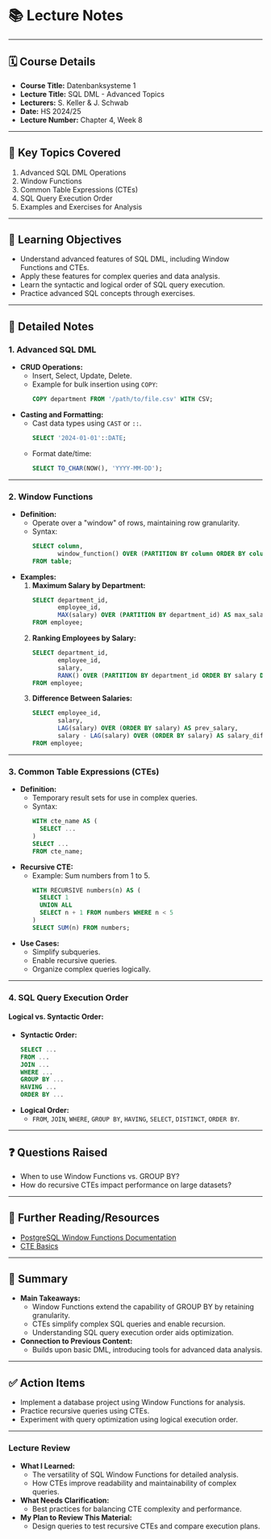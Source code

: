 # 📚 **Lecture Notes**

---

## 🗓️ **Course Details**

- **Course Title:** Datenbanksysteme 1
- **Lecture Title:** SQL DML - Advanced Topics
- **Lecturers:** S. Keller & J. Schwab
- **Date:** HS 2024/25
- **Lecture Number:** Chapter 4, Week 8

---

## 📝 **Key Topics Covered**

1. Advanced SQL DML Operations
2. Window Functions
3. Common Table Expressions (CTEs)
4. SQL Query Execution Order
5. Examples and Exercises for Analysis

---

## 🧠 **Learning Objectives**

- Understand advanced features of SQL DML, including Window Functions and CTEs.
- Apply these features for complex queries and data analysis.
- Learn the syntactic and logical order of SQL query execution.
- Practice advanced SQL concepts through exercises.

---

## 📖 **Detailed Notes**

### **1. Advanced SQL DML**

- **CRUD Operations:**
  - Insert, Select, Update, Delete.
  - Example for bulk insertion using `COPY`:
    ```sql
    COPY department FROM '/path/to/file.csv' WITH CSV;
    ```
- **Casting and Formatting:**
  - Cast data types using `CAST` or `::`.
    ```sql
    SELECT '2024-01-01'::DATE;
    ```
  - Format date/time:
    ```sql
    SELECT TO_CHAR(NOW(), 'YYYY-MM-DD');
    ```

---

### **2. Window Functions**

- **Definition:**
  - Operate over a "window" of rows, maintaining row granularity.
  - Syntax:
    ```sql
    SELECT column,
           window_function() OVER (PARTITION BY column ORDER BY column) AS alias
    FROM table;
    ```
- **Examples:**
  1. **Maximum Salary by Department:**
     ```sql
     SELECT department_id,
            employee_id,
            MAX(salary) OVER (PARTITION BY department_id) AS max_salary
     FROM employee;
     ```
  2. **Ranking Employees by Salary:**
     ```sql
     SELECT department_id,
            employee_id,
            salary,
            RANK() OVER (PARTITION BY department_id ORDER BY salary DESC) AS rank
     FROM employee;
     ```
  3. **Difference Between Salaries:**
     ```sql
     SELECT employee_id,
            salary,
            LAG(salary) OVER (ORDER BY salary) AS prev_salary,
            salary - LAG(salary) OVER (ORDER BY salary) AS salary_diff
     FROM employee;
     ```

---

### **3. Common Table Expressions (CTEs)**

- **Definition:**
  - Temporary result sets for use in complex queries.
  - Syntax:
    ```sql
    WITH cte_name AS (
      SELECT ...
    )
    SELECT ...
    FROM cte_name;
    ```
- **Recursive CTE:**
  - Example: Sum numbers from 1 to 5.
    ```sql
    WITH RECURSIVE numbers(n) AS (
      SELECT 1
      UNION ALL
      SELECT n + 1 FROM numbers WHERE n < 5
    )
    SELECT SUM(n) FROM numbers;
    ```
- **Use Cases:**
  - Simplify subqueries.
  - Enable recursive queries.
  - Organize complex queries logically.

---

### **4. SQL Query Execution Order**

#### **Logical vs. Syntactic Order:**

- **Syntactic Order:**
  ```sql
  SELECT ...
  FROM ...
  JOIN ...
  WHERE ...
  GROUP BY ...
  HAVING ...
  ORDER BY ...
  ```
- **Logical Order:**
  - `FROM`, `JOIN`, `WHERE`, `GROUP BY`, `HAVING`, `SELECT`, `DISTINCT`, `ORDER BY`.

---

## ❓ **Questions Raised**

- When to use Window Functions vs. GROUP BY?
- How do recursive CTEs impact performance on large datasets?

---

## 🔗 **Further Reading/Resources**

- [PostgreSQL Window Functions Documentation](https://www.postgresql.org/docs/current/functions-window.html)
- [CTE Basics](https://www.postgresql.org/docs/current/queries-with.html)

---

## 📌 **Summary**

- **Main Takeaways:**
  - Window Functions extend the capability of GROUP BY by retaining granularity.
  - CTEs simplify complex SQL queries and enable recursion.
  - Understanding SQL query execution order aids optimization.
- **Connection to Previous Content:**
  - Builds upon basic DML, introducing tools for advanced data analysis.

---

## ✅ **Action Items**

- Implement a database project using Window Functions for analysis.
- Practice recursive queries using CTEs.
- Experiment with query optimization using logical execution order.

---

### **Lecture Review**

- **What I Learned:**
  - The versatility of SQL Window Functions for detailed analysis.
  - How CTEs improve readability and maintainability of complex queries.
- **What Needs Clarification:**
  - Best practices for balancing CTE complexity and performance.
- **My Plan to Review This Material:**
  - Design queries to test recursive CTEs and compare execution plans.
